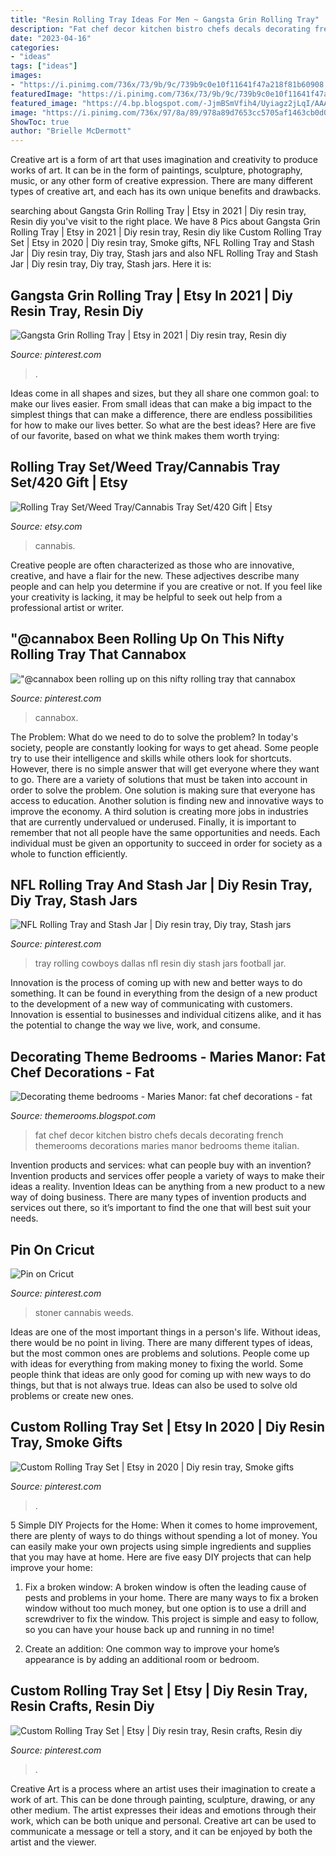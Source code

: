 ```yaml
---
title: "Resin Rolling Tray Ideas For Men ~ Gangsta Grin Rolling Tray"
description: "Fat chef decor kitchen bistro chefs decals decorating french themerooms decorations maries manor bedrooms theme italian"
date: "2023-04-16"
categories:
- "ideas"
tags: ["ideas"]
images:
- "https://i.pinimg.com/736x/73/9b/9c/739b9c0e10f11641f47a218f81b60908.jpg"
featuredImage: "https://i.pinimg.com/736x/73/9b/9c/739b9c0e10f11641f47a218f81b60908.jpg"
featured_image: "https://4.bp.blogspot.com/-JjmBSmVfih4/Uyiagz2jLqI/AAAAAAAASfs/45uit6LzfEE/s1600/Fat+Chefs+Wall+Decals.jpg"
image: "https://i.pinimg.com/736x/97/8a/89/978a89d7653cc5705af1463cb0d0bd6d.jpg"
ShowToc: true
author: "Brielle McDermott"
---
```



Creative art is a form of art that uses imagination and creativity to produce works of art. It can be in the form of paintings, sculpture, photography, music, or any other form of creative expression. There are many different types of creative art, and each has its own unique benefits and drawbacks.

	

		
searching about Gangsta Grin Rolling Tray | Etsy in 2021 | Diy resin tray, Resin diy you've visit to the right place. We have 8 Pics about Gangsta Grin Rolling Tray | Etsy in 2021 | Diy resin tray, Resin diy like Custom Rolling Tray Set | Etsy in 2020 | Diy resin tray, Smoke gifts, NFL Rolling Tray and Stash Jar | Diy resin tray, Diy tray, Stash jars and also NFL Rolling Tray and Stash Jar | Diy resin tray, Diy tray, Stash jars. Here it is:
		
    
## Gangsta Grin Rolling Tray | Etsy In 2021 | Diy Resin Tray, Resin Diy

<img loading=lazy src="https://i.pinimg.com/736x/73/9b/9c/739b9c0e10f11641f47a218f81b60908.jpg" onerror="this.onerror=null;this.src='https://tse1.mm.bing.net/th?id=OIP.iRZXN24WIh1J0PRJ_estmwHaHa&amp;pid=15.1';" alt="Gangsta Grin Rolling Tray | Etsy in 2021 | Diy resin tray, Resin diy">

_Source: pinterest.com_

>. 

	

Ideas come in all shapes and sizes, but they all share one common goal: to make our lives easier. From small ideas that can make a big impact to the simplest things that can make a difference, there are endless possibilities for how to make our lives better. So what are the best ideas? Here are five of our favorite, based on what we think makes them worth trying: 

    
## Rolling Tray Set/Weed Tray/Cannabis Tray Set/420 Gift | Etsy

<img loading=lazy src="https://i.etsystatic.com/11947503/r/il/dce274/2567628824/il_794xN.2567628824_hd6o.jpg" onerror="this.onerror=null;this.src='https://tse4.mm.bing.net/th?id=OIP.7RrAR6TZGwfn-mBHk8PHywHaJ4&amp;pid=15.1';" alt="Rolling Tray Set/Weed Tray/Cannabis Tray Set/420 Gift | Etsy">

_Source: etsy.com_

>cannabis. 

	

Creative people are often characterized as those who are innovative, creative, and have a flair for the new. These adjectives describe many people and can help you determine if you are creative or not. If you feel like your creativity is lacking, it may be helpful to seek out help from a professional artist or writer.

    
## &quot;@cannabox Been Rolling Up On This Nifty Rolling Tray That Cannabox

<img loading=lazy src="https://i.pinimg.com/originals/56/95/22/569522756fd2f5fee7c941251c0d17f0.jpg" onerror="this.onerror=null;this.src='https://tse1.mm.bing.net/th?id=OIP.8XmzI9FwZm-sg61EnNw6dQHaJ4&amp;pid=15.1';" alt="&quot;@cannabox been rolling up on this nifty rolling tray that cannabox">

_Source: pinterest.com_

>cannabox. 

	

The Problem: What do we need to do to solve the problem?
In today's society, people are constantly looking for ways to get ahead. Some people try to use their intelligence and skills while others look for shortcuts. However, there is no simple answer that will get everyone where they want to go. There are a variety of solutions that must be taken into account in order to solve the problem. One solution is making sure that everyone has access to education. Another solution is finding new and innovative ways to improve the economy. A third solution is creating more jobs in industries that are currently undervalued or underused. Finally, it is important to remember that not all people have the same opportunities and needs. Each individual must be given an opportunity to succeed in order for society as a whole to function efficiently.

    
## NFL Rolling Tray And Stash Jar | Diy Resin Tray, Diy Tray, Stash Jars

<img loading=lazy src="https://i.pinimg.com/736x/4b/68/75/4b687574829c858fb7dcdb7eb78267b6.jpg" onerror="this.onerror=null;this.src='https://tse3.mm.bing.net/th?id=OIP.nWtAGbqglMnkx6I1cV2F2QHaFj&amp;pid=15.1';" alt="NFL Rolling Tray and Stash Jar | Diy resin tray, Diy tray, Stash jars">

_Source: pinterest.com_

>tray rolling cowboys dallas nfl resin diy stash jars football jar. 

	

Innovation is the process of coming up with new and better ways to do something. It can be found in everything from the design of a new product to the development of a new way of communicating with customers. Innovation is essential to businesses and individual citizens alike, and it has the potential to change the way we live, work, and consume.

    
## Decorating Theme Bedrooms - Maries Manor: Fat Chef Decorations - Fat

<img loading=lazy src="https://4.bp.blogspot.com/-JjmBSmVfih4/Uyiagz2jLqI/AAAAAAAASfs/45uit6LzfEE/s1600/Fat+Chefs+Wall+Decals.jpg" onerror="this.onerror=null;this.src='https://tse3.mm.bing.net/th?id=OIP.1eWG3vWii_mxzlZi7svRlgAAAA&amp;pid=15.1';" alt="Decorating theme bedrooms - Maries Manor: fat chef decorations - fat">

_Source: themerooms.blogspot.com_

>fat chef decor kitchen bistro chefs decals decorating french themerooms decorations maries manor bedrooms theme italian. 

	

Invention products and services: what can people buy with an invention?
Invention products and services offer people a variety of ways to make their ideas a reality. Invention Ideas can be anything from a new product to a new way of doing business. There are many types of invention products and services out there, so it’s important to find the one that will best suit your needs.

    
## Pin On Cricut

<img loading=lazy src="https://i.pinimg.com/736x/a4/5b/85/a45b85d26820eb19e084b6bae1b24325.jpg" onerror="this.onerror=null;this.src='https://tse1.mm.bing.net/th?id=OIP.XHA6ApuRytM1BoBjO1Kq0QHaEx&amp;pid=15.1';" alt="Pin on Cricut">

_Source: pinterest.com_

>stoner cannabis weeds. 

	

Ideas are one of the most important things in a person's life. Without ideas, there would be no point in living. There are many different types of ideas, but the most common ones are problems and solutions. People come up with ideas for everything from making money to fixing the world. Some people think that ideas are only good for coming up with new ways to do things, but that is not always true. Ideas can also be used to solve old problems or create new ones.

    
## Custom Rolling Tray Set | Etsy In 2020 | Diy Resin Tray, Smoke Gifts

<img loading=lazy src="https://i.pinimg.com/originals/73/b2/2c/73b22c2db27732c3b02e995ce6d88697.jpg" onerror="this.onerror=null;this.src='https://tse1.mm.bing.net/th?id=OIP.eUhx-cCtUV0YBdmDsTOSqgHaF4&amp;pid=15.1';" alt="Custom Rolling Tray Set | Etsy in 2020 | Diy resin tray, Smoke gifts">

_Source: pinterest.com_

>. 

	

5 Simple DIY Projects for the Home:
When it comes to home improvement, there are plenty of ways to do things without spending a lot of money. You can easily make your own projects using simple ingredients and supplies that you may have at home. Here are five easy DIY projects that can help improve your home: 
1. Fix a broken window: A broken window is often the leading cause of pests and problems in your home. There are many ways to fix a broken window without too much money, but one option is to use a drill and screwdriver to fix the window. This project is simple and easy to follow, so you can have your house back up and running in no time!

2. Create an addition: One common way to improve your home’s appearance is by adding an additional room or bedroom.

    
## Custom Rolling Tray Set | Etsy | Diy Resin Tray, Resin Crafts, Resin Diy

<img loading=lazy src="https://i.pinimg.com/736x/97/8a/89/978a89d7653cc5705af1463cb0d0bd6d.jpg" onerror="this.onerror=null;this.src='https://tse2.mm.bing.net/th?id=OIP.bX43P1IAc5l7NszH_xDO7AHaHa&amp;pid=15.1';" alt="Custom Rolling Tray Set | Etsy | Diy resin tray, Resin crafts, Resin diy">

_Source: pinterest.com_

>. 

	

Creative Art is a process where an artist uses their imagination to create a work of art. This can be done through painting, sculpture, drawing, or any other medium. The artist expresses their ideas and emotions through their work, which can be both unique and personal. Creative art can be used to communicate a message or tell a story, and it can be enjoyed by both the artist and the viewer.

